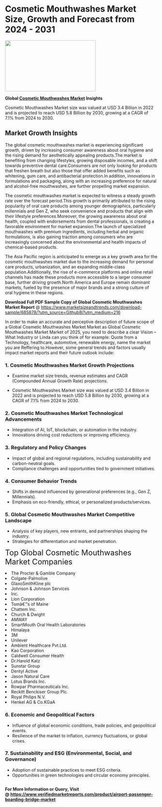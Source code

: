 <H1>Cosmetic Mouthwashes Market Size, Growth and Forecast from 2024 - 2031</H1><img class="aligncenter size-medium wp-image-584254" src="https://thirdeyenews.in/wp-content/uploads/2024/09/Global-Market-Research-300x168.jpeg" alt="" width="300" height="168" /><p><strong>Global&nbsp;<a href="https://www.marketsizeandtrends.com/download-sample/685878/?utm_source=Github8j?utm_medium=216">Cosmetic Mouthwashes Market</a> Insights</strong></p><p>Cosmetic Mouthwashes Market size was valued at USD 3.4 Billion in 2022 and is projected to reach USD 5.8 Billion by 2030, growing at a CAGR of 7.1% from 2024 to 2030.</p><p><h2>Market Growth Insights</h2> <p>The global cosmetic mouthwashes market is experiencing significant growth, driven by increasing consumer awareness about oral hygiene and the rising demand for aesthetically appealing products.The market is benefiting from changing lifestyles, growing disposable incomes, and a shift towards preventive dental care.Consumers are not only looking for products that freshen breath but also those that offer added benefits such as whitening, gum care, and antibacterial protection.In addition, innovations in formulations and packaging, along with an increasing preference for natural and alcohol-free mouthwashes, are further propelling market expansion.</p> <p>The cosmetic mouthwashes market is expected to witness a steady growth rate over the forecast period.This growth is primarily attributed to the rising popularity of oral care products among younger demographics, particularly millennials and Gen Z, who seek convenience and products that align with their lifestyle preferences.Moreover, the growing awareness about oral health, coupled with endorsements from dental professionals, is creating a favorable environment for market expansion.The launch of specialized mouthwashes with premium ingredients, including herbal and organic formulations, is also gaining traction among consumers who are increasingly concerned about the environmental and health impacts of chemical-based products.</p> <p>The Asia Pacific region is anticipated to emerge as a key growth area for the cosmetic mouthwashes market due to the increasing demand for personal care products, urbanization, and an expanding middle-class population.Additionally, the rise of e-commerce platforms and online retail channels has made these products more accessible to a larger consumer base, further driving growth.North America and Europe remain dominant markets, fueled by the presence of major brands and a strong culture of oral hygiene in these regions.</p> <p><span class=""><strong>Download Full PDF Sample Copy of Global Cosmetic Mouthwashes Market Report</strong> @ <a href="https://www.marketsizeandtrends.com/download-sample/685878/?utm_source=Github8j?utm_medium=216" target="_blank">https://www.marketsizeandtrends.com/download-sample/685878/?utm_source=Github8j?utm_medium=216</a></span></p><p>In order to make an accurate and perceptive description of future scope of a Global&nbsp;Cosmetic Mouthwashes Market Market as Global&nbsp;Cosmetic Mouthwashes Market Market of 2025, you need to describe a clear Vision &ndash; What Industry or Linda can you think of for example: Quote from a Technology, healthcare, automotive, renewable energy, name the market you are Reffering to.However, some general trends and factors usually impact market reports and their future outlook include:</p><h3>1.&nbsp;<strong>Cosmetic Mouthwashes Market Growth Projections</strong></h3><ul><li>Examine market size trends, revenue estimates and CAGR (Compounded Annual Growth Rate) projections.</li><li><p>Cosmetic Mouthwashes Market size was valued at USD 3.4 Billion in 2022 and is projected to reach USD 5.8 Billion by 2030, growing at a CAGR of 7.1% from 2024 to 2030.</p></li></ul><h3>2.&nbsp;<strong>Cosmetic Mouthwashes Market Technological Advancements</strong></h3><ul><li>Integration of AI, IoT, blockchain, or automation in the industry.</li><li>Innovations driving cost reductions or improving efficiency.</li></ul><h3>3.&nbsp;<strong>Regulatory and Policy Changes</strong></h3><ul><li>Impact of global and regional regulations, including sustainability and carbon-neutral goals.</li><li>Compliance challenges and opportunities tied to government initiatives.</li></ul><h3>4.&nbsp;<strong>Consumer Behavior Trends</strong></h3><ul><li>Shifts in demand influenced by generational preferences (e.g., Gen Z, Millennials).</li><li>Emphasis on eco-friendly, ethical, or personalized products/services.</li></ul><h3>5.&nbsp;<strong>Global Cosmetic Mouthwashes Market Competitive Landscape</strong></h3><ul><li>Analysis of key players, new entrants, and partnerships shaping the industry.</li><li>Strategies for differentiation and market penetration.</li></ul><p data-pm-slice="1 1 []"><span style="color: inherit; font-family: inherit; font-size: 25px;">Top Global Cosmetic Mouthwashes Market Companies</span></p><div class="" data-test-id=""><p><li>The Procter & Gamble Company</li><li> Colgate-Palmolive</li><li> GlaxoSmithKline plc</li><li> Johnson & Johnson Services</li><li> Inc.</li><li> Lion Corporation</li><li> Tomâ€™s of Maine</li><li> Chattem Inc.</li><li> Church & Dwight</li><li> AMWAY</li><li> SmartMouth Oral Health Laboratories</li><li> Himalaya</li><li> 3M</li><li> Unilever</li><li> Ambient Healthcare Pvt.Ltd.</li><li> Kao Corporation</li><li> Caldwell Consumer Health</li><li> Dr.Harold Katz</li><li> Sunstar Group</li><li> Dentyl Active</li><li> Jason Natural Care</li><li> Lotus Brands Inc.</li><li> Rowpar Pharmaceuticals Inc.</li><li> Reckitt Benckiser Group Plc.</li><li> Royal Philips N.V.</li><li> Henkel AG & Co.KGaA</li></p></div><h3>6.&nbsp;<strong>Economic and Geopolitical Factors</strong></h3><ul><li>Influence of global economic conditions, trade policies, and geopolitical events.</li><li>Resilience of the market to inflation, currency fluctuations, or global crises.</li></ul><h3>7.&nbsp;<strong>Sustainability and ESG (Environmental, Social, and Governance)</strong></h3><ul><li>Adoption of sustainable practices to meet ESG criteria.</li><li>Opportunities in green technologies and circular economy principles.</li></ul><h2><strong style="font-size: 14px;">For More Information or Query, Visit @&nbsp;</strong><a style="background-color: #ffffff; font-size: 14px;" href="https://www.marketsizeandtrends.com/report/cosmetic-mouthwashes-market/" target="_blank">https://www.verifiedmarketreports.com/product/airport-passenger-boarding-bridge-market</a></h2>